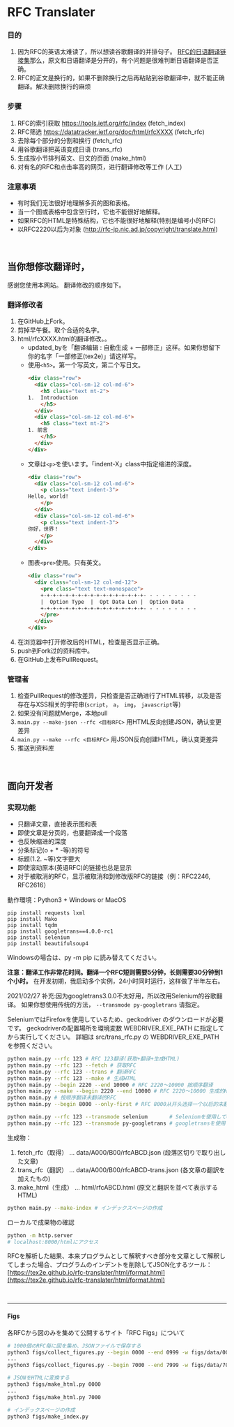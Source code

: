 
# RFC Translater

### 目的
1. 因为RFC的英语太难读了，所以想读谷歌翻译的并排句子。
[RFC的日语翻译链接集](https://www.nic.ad.jp/ja/tech/rfc-jp-links.html)那么，原文和日语翻译是分开的，有个问题是很难判断日语翻译是否正确。
2. RFC的正文是换行的，如果不删除换行之后再粘贴到谷歌翻译中，就不能正确翻译。解决删除换行的麻烦

### 步骤
1. RFC的索引获取 https://tools.ietf.org/rfc/index (fetch_index)
1. RFC筛选 https://datatracker.ietf.org/doc/html/rfcXXXX (fetch_rfc)
2. 去除每个部分的分割和换行 (fetch_rfc)
3. 用谷歌翻译把英语变成日语 (trans_rfc)
4. 生成按小节排列英文、日文的页面 (make_html)
5. 对有名的RFC和点击率高的网页，进行翻译修改等工作 (人工)

### 注意事項
- 有时我们无法很好地理解多页的图和表格。
- 当一个图或表格中包含空行时，它也不能很好地解释。
- 如果RFC的HTML是特殊结构，它也不能很好地解释(特别是编号小的RFC)
- 以RFC2220以后为对象 (http://rfc-jp.nic.ad.jp/copyright/translate.html)

<br>

## 当你想修改翻译时，

感谢您使用本网站。
翻译修改的顺序如下。

### 翻译修改者

1. 在GitHub上Fork。
2. 剪掉早午餐。取个合适的名字。
3. html/rfcXXXX.html的翻译修改。。
   - updated_byを「翻译编辑 : 自動生成 + 一部修正」这样。如果你想留下你的名字「一部修正(tex2e)」请这样写。
   - 使用`<h5>`。第一个写英文，第二个写日文。
      ```html
      <div class="row">
        <div class="col-sm-12 col-md-6">
          <h5 class="text mt-2">
      1.  Introduction
          </h5>
        </div>
        <div class="col-sm-12 col-md-6">
          <h5 class="text mt-2">
      1. 前言
          </h5>
        </div>
      </div>
      ```
   - 文章は`<p>`を使います。「indent-X」class中指定缩进的深度。
      ```html
      <div class="row">
        <div class="col-sm-12 col-md-6">
          <p class="text indent-3">
      Hello, world!
          </p>
        </div>
        <div class="col-sm-12 col-md-6">
          <p class="text indent-3">
      你好，世界！
          </p>
        </div>
      </div>
      ```
   - 图表`<pre>`使用。只有英文。
      ```html
      <div class="row">
        <div class="col-sm-12 col-md-12">
          <pre class="text text-monospace">
          +-+-+-+-+-+-+-+-+-+-+-+-+-+-+-+-+- - - - - - - - -
          |  Option Type  |  Opt Data Len |  Option Data
          +-+-+-+-+-+-+-+-+-+-+-+-+-+-+-+-+- - - - - - - - -
          </pre>
        </div>
      </div>
      ```
4. 在浏览器中打开修改后的HTML，检查是否显示正确。
5. push到Fork过的资料库中。
6. 在GitHub上发布PullRequest。

### 管理者

1. 检查PullRequest的修改差异，只检查是否正确进行了HTML转移，以及是否存在与XSS相关的字符串(`script`， `a`， `img`， `javascript`等)
2. 如果没有问题就Merge，本地pull
3. `main.py --make-json --rfc <目标RFC>` 用HTML反向创建JSON，确认变更差异
4. `main.py --make --rfc <目标RFC>` 用JSON反向创建HTML，确认变更差异
5. 推送到资料库

<br>

## 面向开发者

### 实现功能
- 只翻译文章，直接表示图和表
- 即使文章是分页的，也要翻译成一个段落
- 也反映缩进的深度
- 分条标记(o + * -等)的符号
- 标题(1.2. ~等)文字要大
- 即使滚动原本(英语RFC)的链接也总是显示
- 对于被取消的RFC，显示被取消和到修改版RFC的链接（例：RFC2246, RFC2616）

動作環境：Python3 + Windows or MacOS

```
pip install requests lxml
pip install Mako
pip install tqdm
pip install googletrans==4.0.0-rc1
pip install selenium
pip install beautifulsoup4
```

Windowsの場合は、py -m pip に読み替えてください。

**注意：翻译工作非常花时间。翻译一个RFC短则需要5分钟，长则需要30分钟到1个小时。**
在开发初期，我启动多个实例，24小时同时运行，这样做了半年左右。

2021/02/27 补充:因为googletrans3.0.0不太好用，所以改用Selenium的谷歌翻译。
如果你想使用传统的方法， `--transmode py-googletrans` 请指定。

SeleniumではFirefoxを使用しているため、geckodriver のダウンロードが必要です。
geckodriverの配置場所を環境変数 WEBDRIVER_EXE_PATH に指定してから実行してください。
詳細は src/trans_rfc.py の WEBDRIVER_EXE_PATH を参照ください。

```bash
python main.py --rfc 123 # RFC 123翻译(获取+翻译+生成HTML)
python main.py --rfc 123 --fetch # 获取RFC
python main.py --rfc 123 --trans # 翻译RFC
python main.py --rfc 123 --make # 生成HTML
python main.py --begin 2220 --end 10000 # RFC 2220〜10000 按顺序翻译
python main.py --make --begin 2220 --end 10000 # RFC 2220〜10000 生成的HTML
python main.py # 按顺序翻译未翻译的RFC
python main.py --begin 8000 --only-first # RFC 8000从开头选择一个以后的未翻译RFC进行翻译

python main.py --rfc 123 --transmode selenium       # Seleniumを使用してGoogle翻訳(デフォルト)
python main.py --rfc 123 --transmode py-googletrans # googletransを使用してGoogle翻訳
```

生成物：
1. fetch_rfc（取得） ... data/A000/B00/rfcABCD.json (段落区切りで取り出した文章)
2. trans_rfc（翻訳） ... data/A000/B00/rfcABCD-trans.json (各文章の翻訳を加えたもの)
3. make_html（生成） ... html/rfcABCD.html (原文と翻訳を並べて表示するHTML)

```bash
python main.py --make-index # インデックスページの作成
```

ローカルで成果物の確認

```bash
python -m http.server
# localhost:8000/htmlにアクセス
```

RFCを解析した結果、本来プログラムとして解釈すべき部分を文章として解釈してしまった場合、プログラムのインデントを削除してJSON化するツール：
[https://tex2e.github.io/rfc-translater/html/format.html](https://tex2e.github.io/rfc-translater/html/format.html)


<br>

---

#### Figs

各RFCから図のみを集めて公開するサイト「RFC Figs」について

```bash
# 1000個のRFC毎に図を集め、JSONファイルで保存する
python3 figs/collect_figures.py --begin 0000 --end 0999 -w figs/data/0000.json
...
python3 figs/collect_figures.py --begin 7000 --end 7999 -w figs/data/7000.json

# JSONをHTMLに変換する
python3 figs/make_html.py 0000
...
python3 figs/make_html.py 7000

# インデックスページの作成
python3 figs/make_index.py
```
